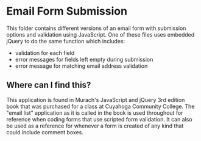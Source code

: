 # Email Form Submission

This folder contains different versions of an email form with submission options and validation using JavaScript.  One of these 
files uses embedded jQuery to do the same function which includes:
- validation for each field
- error messages for fields left empty during submission
- error message for matching email address validation

## Where can I find this?

This application is found in Murach's JavaScript and jQuery 3rd edition book that was purchased for a class at Cuyahoga Community
College.  The "email list" application as it is called in the book is used throughout for reference when coding forms that use scripted 
form validation.  It can also be used as a reference for whenever a form is created of any kind that could include comment boxes.  
